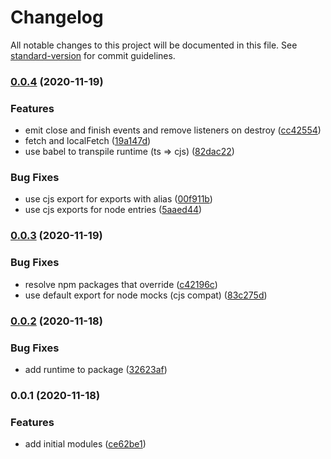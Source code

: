 # Changelog

All notable changes to this project will be documented in this file. See [standard-version](https://github.com/conventional-changelog/standard-version) for commit guidelines.

### [0.0.4](https://github.com/nuxt-contrib/un/compare/v0.0.3...v0.0.4) (2020-11-19)


### Features

* emit close and finish events and remove listeners on destroy ([cc42554](https://github.com/nuxt-contrib/un/commit/cc42554c1579ea48910a75aec7e70103f01087a2))
* fetch and localFetch ([19a147d](https://github.com/nuxt-contrib/un/commit/19a147dfb707594e33adcab54f4852e9a7dce8bc))
* use babel to transpile runtime (ts => cjs) ([82dac22](https://github.com/nuxt-contrib/un/commit/82dac22e6eea20bdd9e99e9351db800f9753322a))


### Bug Fixes

* use cjs export for exports with alias ([00f911b](https://github.com/nuxt-contrib/un/commit/00f911b9adfeb5b44971585d03e7e23fc3cce8de))
* use cjs exports for node entries ([5aaed44](https://github.com/nuxt-contrib/un/commit/5aaed44d2878ad42f63e327b10894382e9314351))

### [0.0.3](https://github.com/nuxt-contrib/un/compare/v0.0.2...v0.0.3) (2020-11-19)


### Bug Fixes

* resolve npm packages that override ([c42196c](https://github.com/nuxt-contrib/un/commit/c42196c1376a7215a42e23fee1c5d87e9f81d9af))
* use default export for node mocks (cjs compat) ([83c275d](https://github.com/nuxt-contrib/un/commit/83c275db644ed6b9faf5991cd75fe73e2c51e387))

### [0.0.2](https://github.com/nuxt-contrib/un/compare/v0.0.1...v0.0.2) (2020-11-18)


### Bug Fixes

* add runtime to package ([32623af](https://github.com/nuxt-contrib/un/commit/32623afbfce8a6280e391cc5e59efa2efad9a6db))

### 0.0.1 (2020-11-18)


### Features

* add initial modules ([ce62be1](https://github.com/nuxt-contrib/un/commit/ce62be12edb637effd99412c1e6f07529a53116f))
